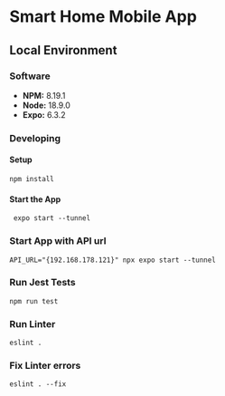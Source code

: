 # Smart Home Mobile App

## Local Environment

### Software
* **NPM:** 8.19.1
* **Node:** 18.9.0
* **Expo:** 6.3.2

### Developing
#### Setup
```
npm install
```
#### Start the App
```
 expo start --tunnel
```

### Start App with API url
```
API_URL="{192.168.178.121}" npx expo start --tunnel
```
### Run Jest Tests
```
npm run test
```

### Run Linter
```
eslint .
```

### Fix Linter errors
```
eslint . --fix
```